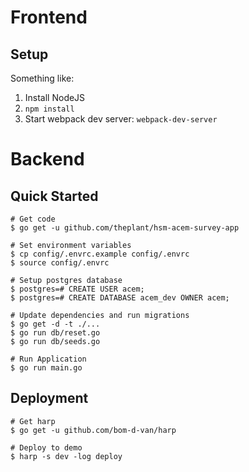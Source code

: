 # Frontend

## Setup

Something like:

1. Install NodeJS
2. `npm install`
3. Start webpack dev server: `webpack-dev-server`

# Backend

## Quick Started

    # Get code
    $ go get -u github.com/theplant/hsm-acem-survey-app
    
    # Set environment variables
    $ cp config/.envrc.example config/.envrc
    $ source config/.envrc
    
    # Setup postgres database
    $ postgres=# CREATE USER acem;
    $ postgres=# CREATE DATABASE acem_dev OWNER acem;
    
    # Update dependencies and run migrations
    $ go get -d -t ./...
    $ go run db/reset.go
    $ go run db/seeds.go
    
    # Run Application
    $ go run main.go

## Deployment

    # Get harp
    $ go get -u github.com/bom-d-van/harp
    
    # Deploy to demo
    $ harp -s dev -log deploy
